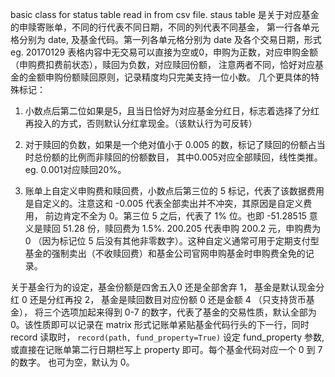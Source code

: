 basic class for status table read in from csv file.
staus table 是关于对应基金的申赎寄账单，不同的行代表不同日期，不同的列代表不同基金，
第一行各单元格分别为 date, 及基金代码。第一列各单元格分别为 date 及各个交易日期，形式 eg. 20170129
表格内容中无交易可以直接为空或0，申购为正数，对应申购金额（申购费扣费前状态），赎回为负数，对应赎回份额，
注意两者不同，恰好对应基金的金额申购份额赎回原则，记录精度均只完美支持一位小数。
几个更具体的特殊标记：

1. 小数点后第二位如果是5，且当日恰好为对应基金分红日，标志着选择了分红再投入的方式，否则默认分红拿现金。（该默认行为可反转）

2. 对于赎回的负数，如果是一个绝对值小于 0.005 的数，标记了赎回的份额占当时总份额的比例而非赎回的份额数目，
其中0.005对应全部赎回，线性类推。eg. 0.001对应赎回20%。

3. 账单上自定义申购费和赎回费，小数点后第三位的 5 标记，代表了该数据费用是自定义的。注意这和 -0.005 代表全部卖出并不冲突，其原因是自定义费用，
前边肯定不全为 0。第三位 5 之后，代表了 1% 位。也即 -51.28515 意义是赎回 51.28 份，赎回费为 1.5%. 200.205 代表申购 200.2 元，申购费为0
（因为标记位 5 后没有其他非零数字）。这种自定义通常可用于定期支付型基金的强制卖出（不收赎回费）和基金公司官网申购基金时申购费全免的记录。

关于基金行为的设定，基金份额是四舍五入0 还是全部舍弃 1， 基金是默认现金分红 0 还是分红再投 2， 基金是赎回数目对应份额 0 还是金额 4 （只支持货币基金），
将三个选项加起来得到 0-7 的数字，代表了基金的交易性质，默认全部为0。该性质即可以记录在 matrix 形式记账单紧贴基金代码行头的下一行，同时 record 读取时，
``record(path, fund_property=True)`` 设定 fund_property 参数, 或直接在记账单第二行日期栏写上 property 即可。每个基金代码对应一个 0 到 7 的数字。
也可为空，默认为 0。